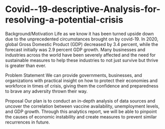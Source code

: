# Covid--19-descriptive-Analysis-for-resolving-a-potential-crisis
Background/Motivation
Life as we know it has been turned upside down due to the unprecedented circumstances brought on by covid-19.  In 2020, global Gross Domestic Product (GDP) decreased by 3.4 percent, while the forecast initially was 2.9 percent GDP growth. Many businesses and industries across the world have been severely affected and the need for sustainable measures to help these industries to not just survive but thrive is greater than ever.

Problem Statement
We can provide governments, businesses, and organizations with practical insight on how to protect their economies and workforce in times of crisis, giving them the confidence and preparedness to brave any adversity thrown their way.

Proposal
Our plan is to conduct an in-depth analysis of data sources and uncover the correlation between vaccine availability, unemployment levels, and GDP growth. Through this analytics report, we will be able to pinpoint the causes of economic instability and create measures to prevent similar recurrences in future.
